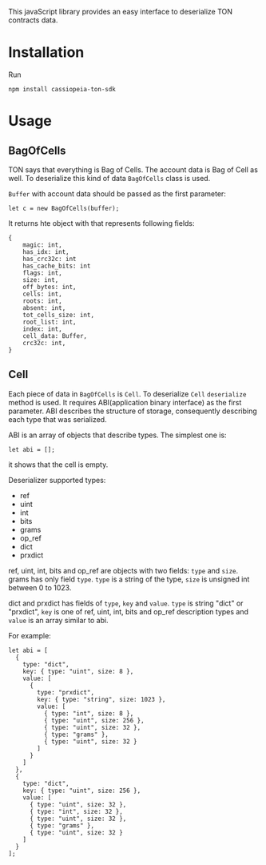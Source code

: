 This javaScript library provides an easy interface to deserialize TON contracts data.

# Installation

Run

```
npm install cassiopeia-ton-sdk
```

# Usage

## BagOfCells

TON says that everything is Bag of Cells. The account data is Bag of Cell as well. To deserialize this kind of data `BagOfCells` class is used.

`Buffer` with account data should be passed as the first parameter:

```
let c = new BagOfCells(buffer);
```

It returns hte object with that represents following fields:

```
{
    magic: int,
    has_idx: int,
    has_crc32c: int
    has_cache_bits: int
    flags: int,
    size: int,
    off_bytes: int,
    cells: int,
    roots: int,
    absent: int,
    tot_cells_size: int,
    root_list: int,
    index: int,
    cell_data: Buffer,
    crc32c: int,
}
```

## Cell

Each piece of data in `BagOfCells` is `Cell`. To deserialize `Cell` `deserialize` method is used. It requires ABI(application binary interface) as the first parameter. ABI describes the structure of storage, consequently describing each type that was serialized.

ABI is an array of objects that describe types.
The simplest one is:

```
let abi = [];
```

it shows that the cell is empty.

Deserializer supported types:

- ref
- uint
- int
- bits
- grams
- op_ref
- dict
- prxdict

ref, uint, int, bits and op_ref are objects with two fields: `type` and `size`. grams has only field `type`. `type` is a string of the type, `size` is unsigned int between 0 to 1023.

dict and prxdict has fields of `type`, `key` and `value`. `type` is string "dict" or "prxdict", `key` is one of ref, uint, int, bits and op_ref description types and `value` is an array similar to abi.

For example:

```
let abi = [
  {
    type: "dict",
    key: { type: "uint", size: 8 },
    value: [
      {
        type: "prxdict",
        key: { type: "string", size: 1023 },
        value: [
          { type: "int", size: 8 },
          { type: "uint", size: 256 },
          { type: "uint", size: 32 },
          { type: "grams" },
          { type: "uint", size: 32 }
        ]
      }
    ]
  },
  {
    type: "dict",
    key: { type: "uint", size: 256 },
    value: [
      { type: "uint", size: 32 },
      { type: "int", size: 32 },
      { type: "uint", size: 32 },
      { type: "grams" },
      { type: "uint", size: 32 }
    ]
  }
];
```
